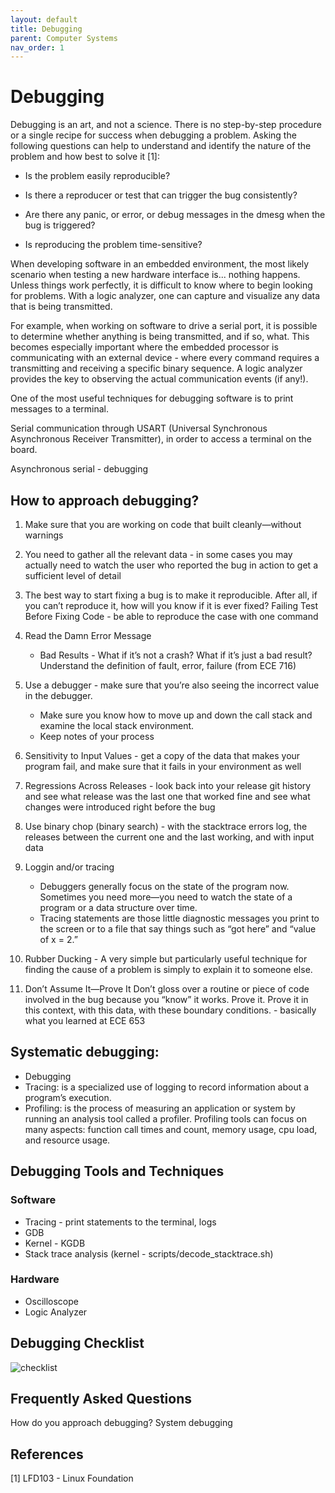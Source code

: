 ```yaml
---
layout: default
title: Debugging
parent: Computer Systems
nav_order: 1
---
```


# Debugging

Debugging is an art, and not a science. There is no step-by-step procedure or a single recipe for success when debugging a problem. Asking the following questions can help to understand and identify the nature of the problem and how best to solve it [1]:

* Is the problem easily reproducible?

* Is there a reproducer or test that can trigger the bug consistently?

* Are there any panic, or error, or debug messages in the dmesg when the bug is triggered?

* Is reproducing the problem time-sensitive?

When developing software in an embedded environment, the most likely scenario when testing a new hardware interface is...
nothing happens. Unless things work perfectly, it is difficult to know where to begin looking for problems. With a logic
analyzer, one can capture and visualize any data that is being transmitted.

For example, when working on software to drive a serial port, it is possible to determine whether anything is being transmitted,
and if so, what. This becomes especially important where the embedded processor is communicating with an external device - where
every command requires a transmitting and receiving a specific binary sequence. A logic analyzer provides the key to observing the
actual communication events (if any!).

One of the most useful techniques for debugging software is to print messages to a terminal.

Serial communication through USART (Universal Synchronous Asynchronous Receiver Transmitter), in order to access
a terminal on the board.

Asynchronous serial - debugging

## How to approach debugging?

1. Make sure that you are working on code that built cleanly—without warnings

2. You need to gather all the relevant data - in some cases you may actually need to watch the user who reported the bug in action to get a sufficient level of detail

3. The best way to start fixing a bug is to make it reproducible. After all, if you can’t reproduce it, how will you know if it is ever fixed?
Failing Test Before Fixing Code - be able to reproduce the case with one command

4. Read the Damn Error Message
    * Bad Results - What if it’s not a crash? What if it’s just a bad result? Understand the definition of fault, error, failure (from ECE 716)

5. Use a debugger - make sure that you’re also seeing the incorrect value in the debugger.
    * Make sure you know how to move up and down the call stack and examine the local stack environment.
    * Keep notes of your process

6. Sensitivity to Input Values - get a copy of the data that makes your program fail, and make sure that it fails in your environment as well

7. Regressions Across Releases - look back into your release git history and see what release was the last one that worked fine and see what changes were introduced right before the bug

8. Use binary chop (binary search) - with the stacktrace errors log, the releases between the current one and the last working, and with input data

9. Loggin and/or tracing
    * Debuggers generally focus on the state of the program now. Sometimes you need more—you need to watch the state of a program or a data structure over time.
    * Tracing statements are those little diagnostic messages you print to the screen or to a file that say things such as “got here” and “value of x = 2.”

10. Rubber Ducking - A very simple but particularly useful technique for finding the cause of a problem is simply to explain it to someone else.

11. Don’t Assume It—Prove It 
Don’t gloss over a routine or piece of code involved in the bug because you “know” it works. Prove it. Prove it in this context, with this data, with these boundary conditions. - basically what you learned at ECE 653

## Systematic debugging:

* Debugging
* Tracing: is a specialized use of logging to record information about a program’s execution.
* Profiling: is the process of measuring an application or system by running an analysis tool called a profiler. Profiling tools can focus on many aspects: function call times and count, memory usage, cpu load, and resource usage.

## Debugging Tools and Techniques

### Software

- Tracing - print statements to the terminal, logs
- GDB
- Kernel - KGDB
- Stack trace analysis (kernel - scripts/decode_stacktrace.sh)

### Hardware

- Oscilloscope
- Logic Analyzer

## Debugging Checklist

![checklist](../img/debug_checklist.png)

## Frequently Asked Questions

How do you approach debugging?
System debugging

## References

[1] LFD103 - Linux Foundation
